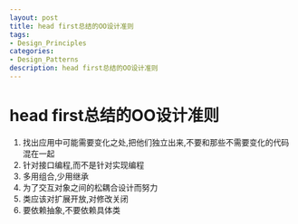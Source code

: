 ```yaml
---
layout: post
title: head first总结的OO设计准则
tags:
- Design_Principles
categories:
- Design_Patterns
description: head first总结的OO设计准则
---
```




# head first总结的OO设计准则

1. 找出应用中可能需要变化之处,把他们独立出来,不要和那些不需要变化的代码混在一起
2. 针对接口编程,而不是针对实现编程
3. 多用组合,少用继承
4. 为了交互对象之间的松耦合设计而努力
5. 类应该对扩展开放,对修改关闭
6. 要依赖抽象,不要依赖具体类